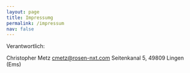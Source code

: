 ```yaml
---
layout: page
title: Impressumg
permalink: /impressum
nav: false
---
```


Verantwortlich:

Christopher Metz
[cmetz@rosen-nxt.com](mailto:cmetz@rosen-nxt.com)
Seitenkanal 5,
49809 Lingen (Ems)